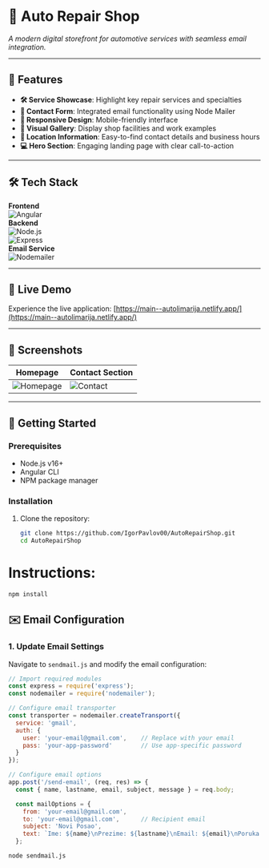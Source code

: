 # 🚗 Auto Repair Shop  

*A modern digital storefront for automotive services with seamless email integration.*

---

## 🌟 Features  
- **🛠️ Service Showcase**: Highlight key repair services and specialties  
- **📧 Contact Form**: Integrated email functionality using Node Mailer  
- **📱 Responsive Design**: Mobile-friendly interface  
- **📸 Visual Gallery**: Display shop facilities and work examples  
- **📍 Location Information**: Easy-to-find contact details and business hours  
- **💻 Hero Section**: Engaging landing page with clear call-to-action  

---

## 🛠️ Tech Stack  
**Frontend**  
![Angular](https://img.shields.io/badge/Angular-DD0031?style=flat&logo=angular&logoColor=white)  
**Backend**  
![Node.js](https://img.shields.io/badge/Node.js-339933?style=flat&logo=nodedotjs&logoColor=white)  
![Express](https://img.shields.io/badge/Express-000000?style=flat&logo=express&logoColor=white)  
**Email Service**  
![Nodemailer](https://img.shields.io/badge/Nodemailer-4B32C3?style=flat&logo=maildotru&logoColor=white)  

---

## 🚀 Live Demo  
Experience the live application: [https://main--autolimarija.netlify.app/](https://main--autolimarija.netlify.app/)  

---

## 📸 Screenshots  
| Homepage | Contact Section |  
|----------|-----------------|  
| ![Homepage](https://github.com/IgorPavlov00/AutoRepairShop/assets/103071674/937a8dda-928f-40c0-963e-4e58d372e3c3) | ![Contact](https://github.com/IgorPavlov00/AutoRepairShop/assets/103071674/e9bc9aaa-997a-4065-9e99-e1fc8a1ca13b) |  

---

## 🏁 Getting Started  

### Prerequisites  
- Node.js v16+  
- Angular CLI  
- NPM package manager  

### Installation  
1. Clone the repository:  
   ```bash  
   git clone https://github.com/IgorPavlov00/AutoRepairShop.git  
   cd AutoRepairShop
   
# Instructions:

```
npm install
```

## ✉️ Email Configuration

### 1. Update Email Settings
Navigate to `sendmail.js` and modify the email configuration:

```javascript
// Import required modules
const express = require('express');
const nodemailer = require('nodemailer');

// Configure email transporter
const transporter = nodemailer.createTransport({
  service: 'gmail',
  auth: {
    user: 'your-email@gmail.com',    // Replace with your email
    pass: 'your-app-password'        // Use app-specific password
  }
});

// Configure email options
app.post('/send-email', (req, res) => {
  const { name, lastname, email, subject, message } = req.body;

  const mailOptions = {
    from: 'your-email@gmail.com',
    to: 'your-email@gmail.com',      // Recipient email
    subject: 'Novi Posao',
    text: `Ime: ${name}\nPrezime: ${lastname}\nEmail: ${email}\nPoruka: ${message}`
  };
```

```
node sendmail.js
```
